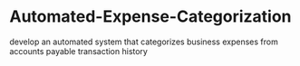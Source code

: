 # Automated-Expense-Categorization
develop an automated system that categorizes business expenses from accounts payable transaction history

